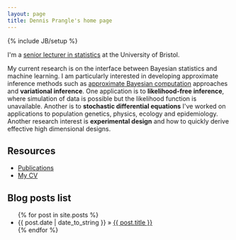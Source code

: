 ```yaml
---
layout: page
title: Dennis Prangle's home page
---
```

{% include JB/setup %}

I'm a [senior lecturer in statistics](http://www.bristolmathsresearch.org/members-of-the-institute-for-statistical-science) at the University of Bristol.

My current research is on the interface between Bayesian statistics and machine learning.
I am particularly interested in developing approximate inference methods such as [approximate Bayesian computation](https://en.wikipedia.org/wiki/Approximate_Bayesian_computation) approaches and **variational inference**.
One application is to **likelihood-free inference**, where simulation of data is possible but the likelihood function is unavailable.
Another is to **stochastic differential equations**
I've worked on applications to population genetics, physics, ecology and epidemiology.
Another research interest is **experimental design** and how to quickly derive effective high dimensional designs.


## Resources

- [Publications](pub.html)
- [My CV](https://www.dropbox.com/s/qmyvas4mtr5fl6u/DennisPrangleCV.pdf)

## Blog posts list

<ul class="posts">
  {% for post in site.posts %}
    <li><span>{{ post.date | date_to_string }}</span> &raquo; <a href="{{ BASE_PATH }}{{ post.url }}">{{ post.title }}</a></li>
  {% endfor %}
</ul>
